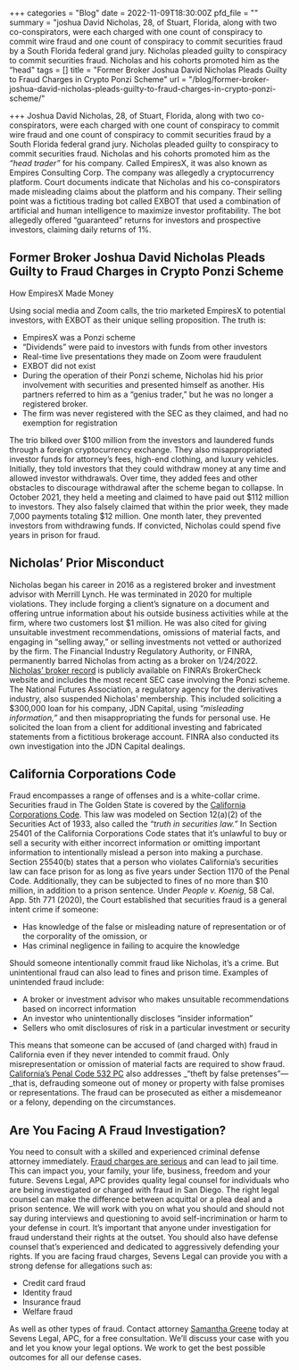 +++
categories = "Blog"
date = 2022-11-09T18:30:00Z
pfd_file = ""
summary = "joshua David Nicholas, 28, of Stuart, Florida, along with two co-conspirators, were each charged with one count of conspiracy to commit wire fraud and one count of conspiracy to commit securities fraud by a South Florida federal grand jury. Nicholas pleaded guilty to conspiracy to commit securities fraud. Nicholas and his cohorts promoted him as the “head"
tags = []
title = "Former Broker Joshua David Nicholas Pleads Guilty to Fraud Charges in Crypto Ponzi Scheme"
url = "/blog/former-broker-joshua-david-nicholas-pleads-guilty-to-fraud-charges-in-crypto-ponzi-scheme/"

+++
Joshua David Nicholas, 28, of Stuart, Florida, along with two co-conspirators, were each charged with one count of conspiracy to commit wire fraud and one count of conspiracy to commit securities fraud by a South Florida federal grand jury. Nicholas pleaded guilty to conspiracy to commit securities fraud. Nicholas and his cohorts promoted him as the _“head trader”_ for his company. Called EmpiresX, it was also known as Empires Consulting Corp. The company was allegedly a cryptocurrency platform. Court documents indicate that Nicholas and his co-conspirators made misleading claims about the platform and his company. Their selling point was a fictitious trading bot called EXBOT that used a combination of artificial and human intelligence to maximize investor profitability. The bot allegedly offered “guaranteed” returns for investors and prospective investors, claiming daily returns of 1%.

## Former Broker Joshua David Nicholas Pleads Guilty to Fraud Charges in Crypto Ponzi Scheme

How EmpiresX Made Money

Using social media and Zoom calls, the trio marketed EmpiresX to potential investors, with EXBOT as their unique selling proposition. The truth is:

* EmpiresX was a Ponzi scheme
* “Dividends” were paid to investors with funds from other investors
* Real-time live presentations they made on Zoom were fraudulent
* EXBOT did not exist
* During the operation of their Ponzi scheme, Nicholas hid his prior involvement with securities and presented himself as another. His partners referred to him as a “genius trader,” but he was no longer a registered broker.
* The firm was never registered with the SEC as they claimed, and had no exemption for registration

The trio bilked over $100 million from the investors and laundered funds through a foreign cryptocurrency exchange. They also misappropriated investor funds for attorney’s fees, high-end clothing, and luxury vehicles. Initially, they told investors that they could withdraw money at any time and allowed investor withdrawals. Over time, they added fees and other obstacles to discourage withdrawal after the scheme began to collapse. In October 2021, they held a meeting and claimed to have paid out $112 million to investors. They also falsely claimed that within the prior week, they made 7,000 payments totaling $12 million. One month later, they prevented investors from withdrawing funds. If convicted, Nicholas could spend five years in prison for fraud.

## Nicholas’ Prior Misconduct

Nicholas began his career in 2016 as a registered broker and investment advisor with Merrill Lynch. He was terminated in 2020 for multiple violations. They include forging a client’s signature on a document and offering untrue information about his outside business activities while at the firm, where two customers lost $1 million. He was also cited for giving unsuitable investment recommendations, omissions of material facts, and engaging in “selling away,” or selling investments not vetted or authorized by the firm. The Financial Industry Regulatory Authority, or FINRA, permanently barred Nicholas from acting as a broker on 1/24/2022. [Nicholas’ broker record](https://brokercheck.finra.org/individual/summary/6529944) is publicly available on FINRA’s BrokerCheck website and includes the most recent SEC case involving the Ponzi scheme. The National Futures Association, a regulatory agency for the derivatives industry, also suspended Nicholas’ membership. This included soliciting a $300,000 loan for his company, JDN Capital, using _“misleading information,”_ and then misappropriating the funds for personal use. He solicited the loan from a client for additional investing and fabricated statements from a fictitious brokerage account. FINRA also conducted its own investigation into the JDN Capital dealings.

## California Corporations Code

Fraud encompasses a range of offenses and is a white-collar crime. Securities fraud in The Golden State is covered by the [California Corporations Code](https://leginfo.legislature.ca.gov/faces/codes_displaySection.xhtml?lawCode=CORP&sectionNum=25401.). This law was modeled on Section 12(a)(2) of the Securities Act of 1933, also called the _“truth in securities law.”_ In Section 25401 of the California Corporations Code states that it’s unlawful to buy or sell a security with either incorrect information or omitting important information to intentionally mislead a person into making a purchase. Section 25540(b) states that a person who violates California’s securities law can face prison for as long as five years under Section 1170 of the Penal Code. Additionally, they can be subjected to fines of no more than $10 million, in addition to a prison sentence. Under _People v. Koenig_, 58 Cal. App. 5th 771 (2020), the Court established that securities fraud is a general intent crime if someone:

* Has knowledge of the false or misleading nature of representation or of the corporality of the omission, or
* Has criminal negligence in failing to acquire the knowledge

Should someone intentionally commit fraud like Nicholas, it’s a crime. But unintentional fraud can also lead to fines and prison time. Examples of unintended fraud include:

* A broker or investment advisor who makes unsuitable recommendations based on incorrect information
* An investor who unintentionally discloses “insider information”
* Sellers who omit disclosures of risk in a particular investment or security

This means that someone can be accused of (and charged with) fraud in California even if they never intended to commit fraud. Only misrepresentation or omission of material facts are required to show fraud. [California’s Penal Code 532 PC](https://leginfo.legislature.ca.gov/faces/codes_displaySection.xhtml?lawCode=PEN&sectionNum=532) also addresses _“theft by false pretenses”—_that is, defrauding someone out of money or property with false promises or representations. The fraud can be prosecuted as either a misdemeanor or a felony, depending on the circumstances.

## Are You Facing A Fraud Investigation?

You need to consult with a skilled and experienced criminal defense attorney immediately. [Fraud charges are serious](https://www.sevenslegal.com/san-diego-fraud-lawyer/) and can lead to jail time. This can impact you, your family, your life, business, freedom and your future. Sevens Legal, APC provides quality legal counsel for individuals who are being investigated or charged with fraud in San Diego. The right legal counsel can make the difference between acquittal or a plea deal and a prison sentence. We will work with you on what you should and should not say during interviews and questioning to avoid self-incrimination or harm to your defense in court. It’s important that anyone under investigation for fraud understand their rights at the outset. You should also have defense counsel that’s experienced and dedicated to aggressively defending your rights. If you are facing fraud charges, Sevens Legal can provide you with a strong defense for allegations such as:

* Credit card fraud
* Identity fraud
* Insurance fraud
* Welfare fraud

As well as other types of fraud. Contact attorney [Samantha Greene](https://www.sevenslegal.com/samantha-greene/) today at Sevens Legal, APC, for a free consultation. We’ll discuss your case with you and let you know your legal options. We work to get the best possible outcomes for all our defense cases.